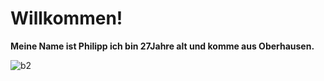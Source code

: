 # Willkommen!

**Meine Name ist Philipp ich bin 27Jahre alt und komme aus Oberhausen.**

![b2](https://github.com/Philipp-Hess/Philipp-Hess/assets/145116105/4a79911c-cba0-4a89-ac38-033656637fe6)






